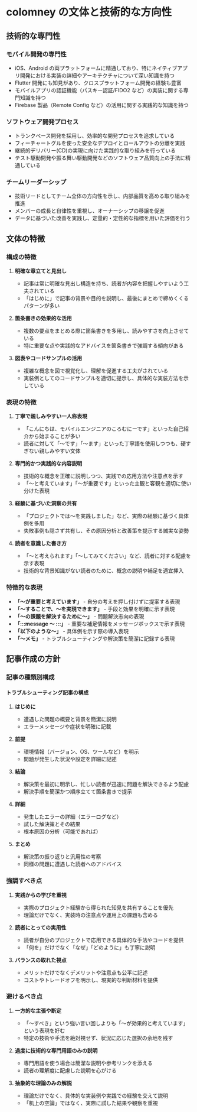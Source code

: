 # colomney の文体と技術的な方向性

## 技術的な専門性

### モバイル開発の専門性

- iOS、Android の両プラットフォームに精通しており、特にネイティブアプリ開発における実装の詳細やアーキテクチャについて深い知識を持つ
- Flutter 開発にも知見があり、クロスプラットフォーム開発の経験も豊富
- モバイルアプリの認証機能（パスキー認証/FIDO2 など）の実装に関する専門知識を持つ
- Firebase 製品（Remote Config など）の活用に関する実践的な知識を持つ

### ソフトウェア開発プロセス

- トランクベース開発を採用し、効率的な開発プロセスを追求している
- フィーチャートグルを使った安全なデプロイとロールアウトの分離を実践
- 継続的デリバリー(CD)の実現に向けた実践的な取り組みを行っている
- テスト駆動開発や振る舞い駆動開発などのソフトウェア品質向上の手法に精通している

### チームリーダーシップ

- 技術リードとしてチーム全体の方向性を示し、内部品質を高める取り組みを推進
- メンバーの成長と自律性を重視し、オーナーシップの移譲を促進
- データに基づいた改善を実践し、定量的・定性的な指標を用いた評価を行う

## 文体の特徴

### 構成の特徴

1. **明確な章立てと見出し**

   - 記事は常に明確な見出し構造を持ち、読者が内容を把握しやすいよう工夫されている
   - 「はじめに」で記事の背景や目的を説明し、最後にまとめで締めくくるパターンが多い

2. **箇条書きの効果的な活用**

   - 複数の要点をまとめる際に箇条書きを多用し、読みやすさを向上させている
   - 特に重要な点や実践的なアドバイスを箇条書きで強調する傾向がある

3. **図表やコードサンプルの活用**
   - 複雑な概念を図で視覚化し、理解を促進する工夫がされている
   - 実装例としてのコードサンプルを適切に提示し、具体的な実装方法を示している

### 表現の特徴

1. **丁寧で親しみやすい一人称表現**

   - 「こんにちは、モバイルエンジニアのころむにーです」といった自己紹介から始まることが多い
   - 読者に対して「〜です」「〜ます」といった丁寧語を使用しつつも、硬すぎない親しみやすい文体

2. **専門的かつ実践的な内容説明**

   - 技術的な概念を正確に説明しつつ、実践での応用方法や注意点を示す
   - 「〜と考えています」「〜が重要です」といった主観と客観を適切に使い分けた表現

3. **経験に基づいた洞察の共有**

   - 「プロジェクトでは〜を実践しました」など、実際の経験に基づく具体例を多用
   - 失敗事例も隠さず共有し、その原因分析と改善策を提示する誠実な姿勢

4. **読者を意識した書き方**
   - 「〜と考えられます」「〜してみてください」など、読者に対する配慮を示す表現
   - 技術的な背景知識がない読者のために、概念の説明や補足を適宜挿入

### 特徴的な表現

- **「〜が重要と考えています」** - 自分の考えを押し付けずに提案する表現
- **「〜することで、〜を実現できます」** - 手段と効果を明確に示す表現
- **「〜の課題を解決するために〜」** - 問題解決志向の表現
- **「:::message 〜 :::」** - 重要な補足情報をメッセージボックスで示す表現
- **「以下のような〜」** - 具体例を示す際の導入表現
- **「〜メモ」** - トラブルシューティングや解決策を簡潔に記録する表現

## 記事作成の方針

### 記事の種類別構成

#### トラブルシューティング記事の構成

1. **はじめに**

   - 遭遇した問題の概要と背景を簡潔に説明
   - エラーメッセージや症状を明確に記載

2. **前提**

   - 環境情報（バージョン、OS、ツールなど）を明示
   - 問題が発生した状況や設定を詳細に記述

3. **結論**

   - 解決策を最初に明示し、忙しい読者が迅速に問題を解決できるよう配慮
   - 解決手順を簡潔かつ順序立てて箇条書きで提示

4. **詳細**

   - 発生したエラーの詳細（エラーログなど）
   - 試した解決策とその結果
   - 根本原因の分析（可能であれば）

5. **まとめ**
   - 解決策の振り返りと汎用性の考察
   - 同様の問題に遭遇した読者へのアドバイス

### 強調すべき点

1. **実践からの学びを重視**

   - 実際のプロジェクト経験から得られた知見を共有することを優先
   - 理論だけでなく、実装時の注意点や運用上の課題も含める

2. **読者にとっての実用性**

   - 読者が自分のプロジェクトで応用できる具体的な手法やコードを提供
   - 「何を」だけでなく「なぜ」「どのように」も丁寧に説明

3. **バランスの取れた視点**
   - メリットだけでなくデメリットや注意点も公平に記述
   - コストやトレードオフを明示し、現実的な判断材料を提供

### 避けるべき点

1. **一方的な主張や断定**

   - 「〜すべき」という強い言い回しよりも「〜が効果的と考えています」という表現を好む
   - 特定の技術や手法を絶対視せず、状況に応じた選択の余地を残す

2. **過度に技術的な専門用語のみの説明**

   - 専門用語を使う場合は簡潔な説明や参考リンクを添える
   - 読者の理解度に配慮した説明を心がける

3. **抽象的な理論のみの解説**
   - 理論だけでなく、具体的な実装例や実践での経験を交えて説明
   - 「机上の空論」ではなく、実際に試した結果や観察を重視
